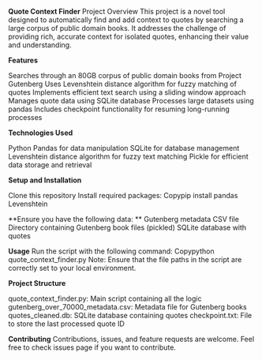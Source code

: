 **Quote Context Finder**
Project Overview
This project is a novel tool designed to automatically find and add context to quotes by searching a large corpus of public domain books. It addresses the challenge of providing rich, accurate context for isolated quotes, enhancing their value and understanding.

**Features**

Searches through an 80GB corpus of public domain books from Project Gutenberg
Uses Levenshtein distance algorithm for fuzzy matching of quotes
Implements efficient text search using a sliding window approach
Manages quote data using SQLite database
Processes large datasets using pandas
Includes checkpoint functionality for resuming long-running processes

**Technologies Used**

Python
Pandas for data manipulation
SQLite for database management
Levenshtein distance algorithm for fuzzy text matching
Pickle for efficient data storage and retrieval

**Setup and Installation**

Clone this repository
Install required packages:
Copypip install pandas Levenshtein

**Ensure you have the following data:
**
Gutenberg metadata CSV file
Directory containing Gutenberg book files (pickled)
SQLite database with quotes


**Usage**
Run the script with the following command:
Copypython quote_context_finder.py
Note: Ensure that the file paths in the script are correctly set to your local environment.

**Project Structure**

quote_context_finder.py: Main script containing all the logic
gutenberg_over_70000_metadata.csv: Metadata file for Gutenberg books
quotes_cleaned.db: SQLite database containing quotes
checkpoint.txt: File to store the last processed quote ID



**Contributing**
Contributions, issues, and feature requests are welcome. Feel free to check issues page if you want to contribute.
